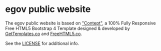 # egov public website

The egov public website is based on ["Contept"](https://freehtml5.co/concept-free-html5-bootstrap-template-for-corporate-websites/), a 100% Fully Responsive Free HTML5 Bootstrap 4 Template designed & developed by [GetTemplates.co](http://gettemplates.co/) and [FreeHTML5.co](http://freehtml5.co/).

See the [LICENSE](./LICENSE) for additional info.
